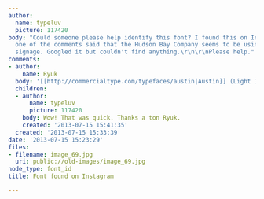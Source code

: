 ```yaml
---
author:
  name: typeluv
  picture: 117420
body: "Could someone please help identify this font? I found this on Instagram and
  one of the comments said that the Hudson Bay Company seems to be using it for way-finding
  signage. Googled it but couldn't find anything.\r\n\r\nPlease help."
comments:
- author:
    name: Ryuk
  body: '[[http://commercialtype.com/typefaces/austin|Austin]] (Light Italic here)'
  children:
  - author:
      name: typeluv
      picture: 117420
    body: Wow! That was quick. Thanks a ton Ryuk.
    created: '2013-07-15 15:41:35'
  created: '2013-07-15 15:33:39'
date: '2013-07-15 15:23:29'
files:
- filename: image_69.jpg
  uri: public://old-images/image_69.jpg
node_type: font_id
title: Font found on Instagram

---
```

